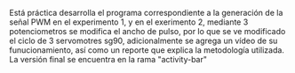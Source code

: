 Está práctica desarrolla el programa correspondiente a la generación de la señal PWM en el experimento 1, y en el exerimento 2, mediante 3 potenciometros se modifica el ancho de pulso, por lo que se ve modificado el ciclo de 3 servomotres sg90, adicionalmente se agrega un vídeo de su funucionamiento, así como un reporte que explica la metodología utilizada.
La versión final se encuentra en la rama "activity-bar"
